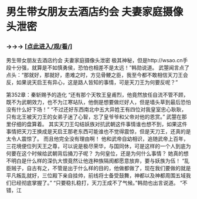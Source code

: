 # 男生带女朋友去酒店约会 夫妻家庭摄像头泄密

### →→→ <a href="http://3t3e.com/index.html">[点此进入/观/看/]</a>

男生带女朋友去酒店约会 夫妻家庭摄像头泄密
极其神秘，但是http://wsao.cn手段十分强，就算是不如慎勇侯，恐怕也相差不是太远！”韩勋说道。
    武曌闻言点了点头：“那就好，那就好，患难之时，方见骨鲠之臣，我至今都不敢相信天刀王会反，如果说天启王有异心，这是路人皆知的事情，可是天刀王为何要反呢？”

第352章：秦斩赐予的造化
    “还有那个天牧王皇甫烈，他竟然放任自流不管不顾，既不为武朝效力，也不为江寒站队，他倒是想要做烂好人，但是墙头草到最后恐怕没有什么好下场！”
    “不过还好东西南北中五大异姓王有四位对我皇室忠心耿耿，只有北王被天刀王的女弟子迷了心智，忘了皇爷爷和父帝对他的恩赏。”
    武曌在那里仔细的盘算着。
    其实天刀王勾结妖族对抗武朝这件事情谁也想不到，如果这件事情把天刀王换成是天启王那老东西可能谁也不觉得震惊，但是天刀王，还真的是太令人震惊了。
    而且他完全没有理由啊！
    他和武帝自幼相识，追随武帝上百年，三花境便位列天王之尊，可以说是极尽荣华，与国同休，可是这样的一个人到底为何要在这个时候给武朝背后捅刀子呢？
    为何皇位，还是为何什么事情？
    她真的想不明白是什么样的深仇大恨竟然让他连种族隔阂都愿意放弃，要与妖族为伍！
    “乱臣贼子，自古有之，不管是出于什么样的目的，他做都做了，现在我们要做的就是平凡叛乱就好，三位殿下亲自挂帅，前线将士备受鼓舞，神都以及神都周围五域我们已经彻底掌握了。”
    “只要稳扎稳打，天刀王成不了气候。”韩勋也出言说道。
    “不错，江
